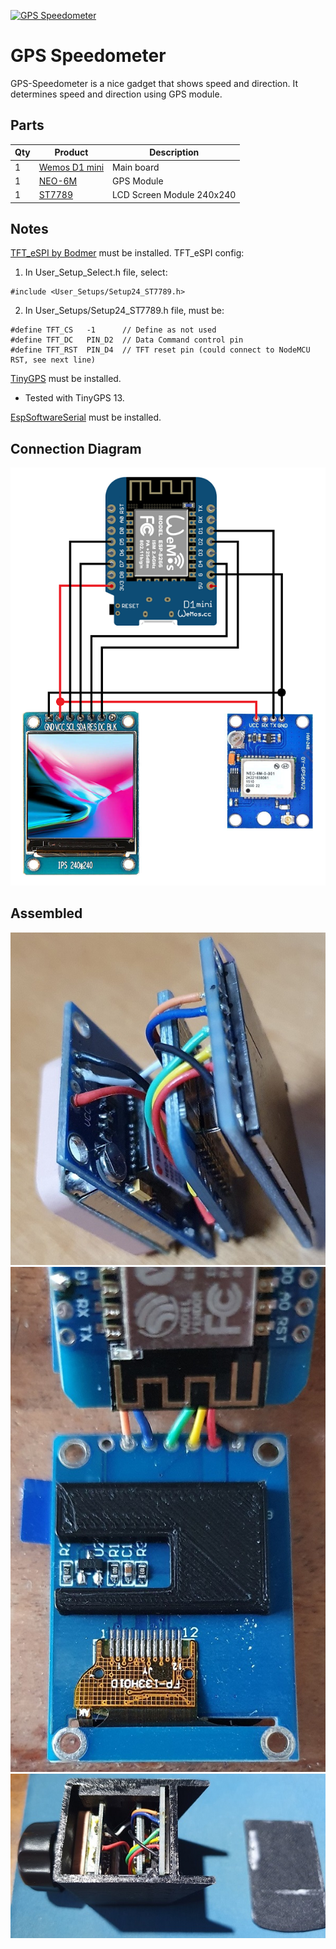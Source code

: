 [![GPS Speedometer](http://img.youtube.com/vi/BD_0WykSXBo/0.jpg)](http://www.youtube.com/watch?v=BD_0WykSXBo "GPS Speedometer")

# GPS Speedometer
GPS-Speedometer is a nice gadget that shows speed and direction.
It determines speed and direction using GPS module.

## Parts
| Qty | Product | Description               |
| --- | ---- |---------------------------|
|1 | [Wemos D1 mini](https://www.aliexpress.com/item/1005004005586872.html?spm=a2g0o.productlist.0.0.4ae71669SXML6q&algo_pvid=0821fd5a-4f47-46a8-bcb5-d30c0906a16d&aem_p4p_detail=2023010207345816669983124667600018896206&algo_exp_id=0821fd5a-4f47-46a8-bcb5-d30c0906a16d-0&pdp_ext_f=%7B%22sku_id%22%3A%2212000027716323745%22%7D&pdp_npi=2%40dis%21ILS%217.34%215.86%21%21%21%21%21%40211b88ee16726736989256168e4f3c%2112000027716323745%21sea&curPageLogUid=36Rr90QFroNm&ad_pvid=2023010207345816669983124667600018896206_1&ad_pvid=2023010207345816669983124667600018896206_1) | Main board                |
|1 | [NEO-6M](https://www.aliexpress.com/item/1005004841512460.html?spm=a2g0o.productlist.0.0.2594445aswmzig&algo_pvid=b33cb520-3a9d-4bf8-912c-267642bdb7c4&aem_p4p_detail=20230102073557551633464332720022106990&algo_exp_id=b33cb520-3a9d-4bf8-912c-267642bdb7c4-0&pdp_ext_f=%7B%22sku_id%22%3A%2212000030702350513%22%7D&pdp_npi=2%40dis%21ILS%218.02%218.02%21%21%215.5%21%21%4021038eda16726737570055516e97c5%2112000030702350513%21sea&curPageLogUid=SZugziWyTBNm&ad_pvid=20230102073557551633464332720022106990_1&ad_pvid=20230102073557551633464332720022106990_1) | GPS Module                |
|1 | [ST7789](https://www.aliexpress.com/item/1005003760323160.html?spm=a2g0o.productlist.0.0.490cb5f5pWcWkc&algo_pvid=1b3a7a0a-383e-4d03-acd4-43efb3131e72&algo_exp_id=1b3a7a0a-383e-4d03-acd4-43efb3131e72-7&pdp_ext_f=%7B%22sku_id%22%3A%2212000027073447132%22%7D&pdp_npi=2%40dis%21ILS%2116.83%2112.62%21%21%215.25%21%21%4021038edc16726738167615018e86a3%2112000027073447132%21sea&curPageLogUid=6wQvREhoFQRY) | LCD Screen Module 240x240 |

## Notes
[TFT_eSPI by Bodmer](https://github.com/Bodmer/TFT_eSPI) must be installed.
TFT_eSPI config:
1. In User_Setup_Select.h file, select:
```
#include <User_Setups/Setup24_ST7789.h>
```
2. In User_Setups/Setup24_ST7789.h file, must be:
```
#define TFT_CS   -1      // Define as not used
#define TFT_DC   PIN_D2  // Data Command control pin
#define TFT_RST  PIN_D4  // TFT reset pin (could connect to NodeMCU RST, see next line)
```  

[TinyGPS](https://github.com/mikalhart/TinyGPS) must be installed.
* Tested with TinyGPS 13.

[EspSoftwareSerial](https://github.com/plerup/espsoftwareserial) must be installed.

## Connection Diagram
![Connection Diagram](Images/Connection%20Diagram.png)

## Assembled
![Connection Diagram](Images/Assembled_01.jpg)
![Connection Diagram](Images/Assembled_02.jpg)
![Connection Diagram](Images/Assembled_03.jpg)